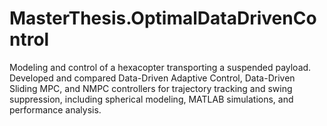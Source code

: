 # MasterThesis.OptimalDataDrivenControl
Modeling and control of a hexacopter transporting a suspended payload. Developed and compared Data-Driven Adaptive Control, Data-Driven Sliding MPC, and NMPC controllers for trajectory tracking and swing suppression, including spherical modeling, MATLAB simulations, and performance analysis.
